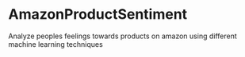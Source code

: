 # AmazonProductSentiment
Analyze peoples feelings towards products on amazon using different machine learning techniques
